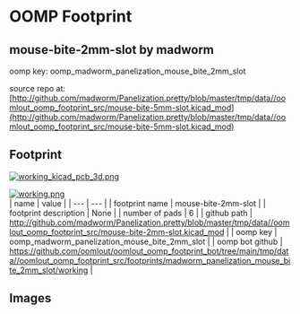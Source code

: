 # OOMP Footprint  
## mouse-bite-2mm-slot  by madworm  
  
oomp key: oomp_madworm_panelization_mouse_bite_2mm_slot  
  
source repo at: [http://github.com/madworm/Panelization.pretty/blob/master/tmp/data//oomlout_oomp_footprint_src/mouse-bite-5mm-slot.kicad_mod](http://github.com/madworm/Panelization.pretty/blob/master/tmp/data//oomlout_oomp_footprint_src/mouse-bite-5mm-slot.kicad_mod)  
## Footprint  
  
[![working_kicad_pcb_3d.png](working_kicad_pcb_3d_600.png)](working_kicad_pcb_3d.png)  
  
[![working.png](working_600.png)](working.png)  
| name | value | 
| --- | --- | 
| footprint name | mouse-bite-2mm-slot | 
| footprint description | None | 
| number of pads | 6 | 
| github path | http://github.com/madworm/Panelization.pretty/blob/master/tmp/data//oomlout_oomp_footprint_src/mouse-bite-2mm-slot.kicad_mod | 
| oomp key | oomp_madworm_panelization_mouse_bite_2mm_slot | 
| oomp bot github | https://github.com/oomlout/oomlout_oomp_footprint_bot/tree/main/tmp/data//oomlout_oomp_footprint_src/footprints/madworm_panelization_mouse_bite_2mm_slot/working | 
## Images  
